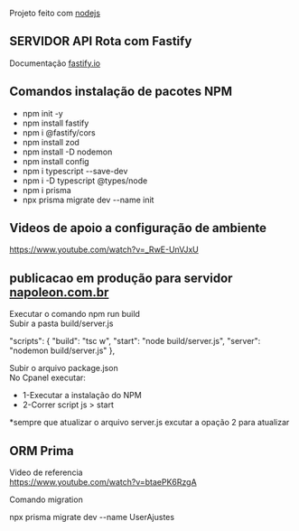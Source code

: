 Projeto feito com [nodejs](https://nodejs.org/en/) 

## SERVIDOR API Rota com Fastify

Documentação [fastify.io](https://www.fastify.io/) 

## Comandos instalação de pacotes NPM

* npm init -y
* npm install fastify
* npm i @fastify/cors
* npm install zod
* npm install -D nodemon
* npm install config
* npm i typescript --save-dev
* npm i -D typescript @types/node
* npm i prisma
* npx prisma migrate dev --name init  


## Videos de apoio a configuração de ambiente

https://www.youtube.com/watch?v=_RwE-UnVJxU


## publicacao em produção para servidor [napoleon.com.br](https://napoleon.com.br/)  
Executar o comando npm run build <br/>
Subir a pasta build/server.js  <br/>

"scripts": {
    "build": "tsc w",
    "start": "node build/server.js",
    "server": "nodemon build/server.js"
  },

Subir o arquivo package.json <br/>
No Cpanel executar: <br/>
 * 1-Executar a instalação do NPM
 * 2-Correr script js > start

 *sempre que atualizar o arquivo server.js excutar a opação 2 para atualizar<br/>

## ORM Prima
Video de referencia <br/>
https://www.youtube.com/watch?v=btaePK6RzgA

Comando migration  <br/>

npx prisma migrate dev --name UserAjustes